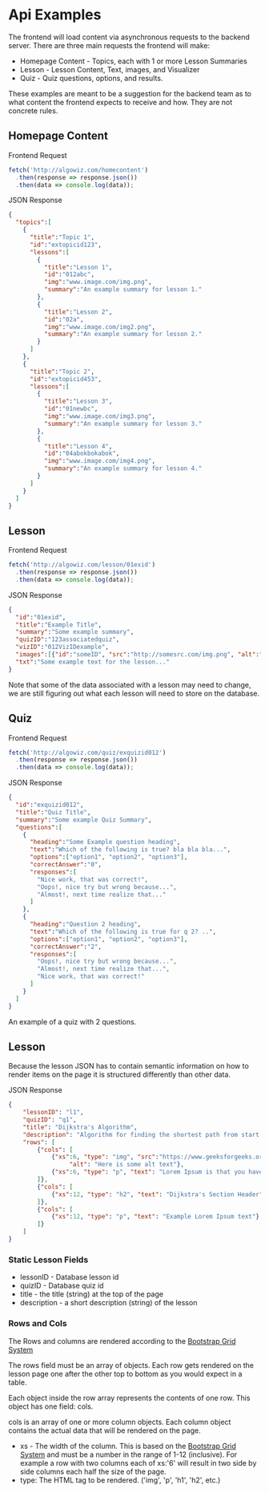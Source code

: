 # Api Examples
The frontend will load content via asynchronous requests to the backend server.
There are three main requests the frontend will make:
* Homepage Content - Topics, each with 1 or more Lesson Summaries
* Lesson - Lesson Content, Text, images, and Visualizer
* Quiz - Quiz questions, options, and results.

These examples are meant to be a suggestion for the backend team as to what 
content the frontend expects to receive and how. They are not concrete rules.

## Homepage Content
Frontend Request
```javascript
fetch('http://algowiz.com/homecontent')
  .then(response => response.json())
  .then(data => console.log(data));
```
JSON Response
```json
{
  "topics":[
    {
      "title":"Topic 1",
      "id":"extopicid123",
      "lessons":[
        {
          "title":"Lesson 1",
          "id":"012abc",
          "img":"www.image.com/img.png",
          "summary":"An example summary for lesson 1."
        },
        {
          "title":"Lesson 2",
          "id":"02a",
          "img":"www.image.com/img2.png",
          "summary":"An example summary for lesson 2."
        }
      ]
    },
    {
      "title":"Topic 2",
      "id":"extopicid453",
      "lessons":[
        {
          "title":"Lesson 3",
          "id":"01newbc",
          "img":"www.image.com/img3.png",
          "summary":"An example summary for lesson 3."
        },
        {
          "title":"Lesson 4",
          "id":"04abokbokabok",
          "img":"www.image.com/img4.png",
          "summary":"An example summary for lesson 4."
        }
      ]
    }
  ]
}
```

## Lesson
Frontend Request
```javascript
fetch('http://algowiz.com/lesson/01exid')
  .then(response => response.json())
  .then(data => console.log(data));
```
JSON Response
```json
{
  "id":"01exid",
  "title":"Example Title",
  "summary":"Some example summary",
  "quizID":"123associatedquiz",
  "vizID":"012VizIDexample",
  "images":[{"id":"someID", "src":"http://somesrc.com/img.png", "alt":"altTxt"}],
  "txt":"Some example text for the lesson..."
}
```
Note that some of the data associated with a lesson may need to change, 
we are still figuring out what each lesson will need to store on the database.

## Quiz
Frontend Request
```javascript
fetch('http://algowiz.com/quiz/exquizid012')
  .then(response => response.json())
  .then(data => console.log(data));
```
JSON Response
```json
{
  "id":"exquizid012",
  "title":"Quiz Title",
  "summary":"Some example Quiz Summary",
  "questions":[
    {
      "heading":"Some Example question heading",
      "text":"Which of the following is true? bla bla bla...",
      "options":["option1", "option2", "option3"],
      "correctAnswer":"0",
      "responses":[
        "Nice work, that was correct!",
        "Oops!, nice try but wrong because...",
        "Almost!, next time realize that..."
      ]
    },
    {
      "heading":"Question 2 heading",
      "text":"Which of the following is true for q 2? ..",
      "options":["option1", "option2", "option3"],
      "correctAnswer":"2",
      "responses":[
        "Oops!, nice try but wrong because...",
        "Almost!, next time realize that...",
        "Nice work, that was correct!"
      ]
    }
  ]
}
```
An example of a quiz with 2 questions.

## Lesson
Because the lesson JSON has to contain semantic
information on how to render items on the page
it is structured differently than other data.

JSON Response
```json
{
	"lessonID": "l1",
	"quizID": "q1",
	"title": "Dijkstra's Algorithm",
	"description": "Algorithm for finding the shortest path from start node to end node\nin a weighted graph.",
	"rows": [
		{"cols": [
			{"xs":6, "type": "img", "src":"https://www.geeksforgeeks.org/wp-content/uploads/Fig-11.jpg",
				 "alt": "Here is some alt text"},
			{"xs":6, "type": "p", "text": "Lorem Ipsum is that you have to take out its family. Lorem Ispum is a choke artist. It chokes! "}
		]},
		{"cols": [
			{"xs":12, "type": "h2", "text": "Dijkstra's Section Header"}
		]},
		{"cols": [
			{"xs":12, "type": "p", "text": "Example Lorem Ipsum text"}
		]}
	]
}
```
### Static Lesson Fields
* lessonID - Database lesson id
* quizID - Database quiz id
* title - the title (string) at the top of the page
* description - a short description (string) of the lesson 
### Rows and Cols
The Rows and columns are rendered according to the [Bootstrap Grid System](https://getbootstrap.com/docs/4.0/layout/grid/)

The rows field must be an array of objects. Each row gets rendered on the 
lesson page one after the other top to bottom as you would expect in a table.

Each object inside the row  array represents the contents of one row. This object has one field: cols.

cols is an array of one or more column objects. 
Each column object contains the actual data that will be rendered on the page.

* xs - The width of the column. This is based on the [Bootstrap Grid System](https://getbootstrap.com/docs/4.0/layout/grid/) and must be a number in the range of 1-12 (inclusive). 
For example a row with two columns each of xs:'6' will result in two side by side columns each half the size of the page.
* type: The HTML tag to be rendered. ('img', 'p', 'h1', 'h2', etc.)
  
